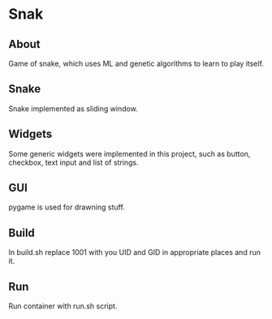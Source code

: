# Snak

## About

Game of snake, which uses ML and genetic algorithms to learn to play itself.

## Snake

Snake implemented as sliding window.

## Widgets

Some generic widgets were implemented in this project, such as button, checkbox, text input and list of strings.

## GUI

pygame is used for drawning stuff.

## Build

In build.sh replace 1001 with you UID and GID in appropriate places and run it.

## Run

Run container with run.sh script.